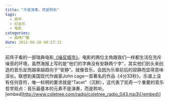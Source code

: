 ```yaml
---
title: "不是演奏，而是聆听"
tags:
  - 原声
  - 打击乐
  - 电影
categories:
  - 森林广播
date: 2012-08-20 00:27:31
---
```


前阵子看的一部瑞典电影[《噪反城市》](http://movie.douban.com/subject/3212318/ "噪反城市 Sound of Noise")。电影的两位主角跟我们一样都生活在充斥噪音的环境，虽然海报上写的是"他们的字典没有安静两个字"，其实他们到头来创造的音乐反而越来越趋向于"安静"。就像音乐，会因为乐章前后的寂静而显得意味深长。联想到美国现代作曲家John cage一首著名的作品《4分33秒》，乐谱上没有任何音符，唯一标明的要求就是“Tacet”（沉默），这代表了凯奇一个重要的音乐哲学观点：音乐最基本的元素不是演奏，而是聆听。   \[embed\]http://www.coletree.com/radio/coletree_radio_043.mp3\[/embed\]